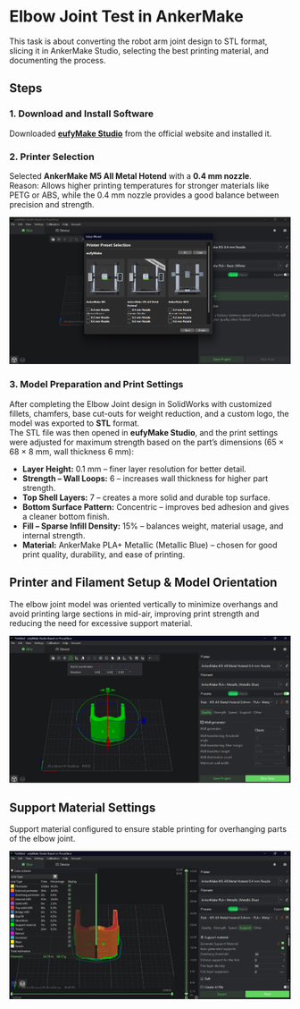 # Elbow Joint Test in AnkerMake

This task is about converting the robot arm joint design to STL format, slicing it in AnkerMake Studio, selecting the best printing material, and documenting the process.



## Steps

### 1. Download and Install Software
Downloaded **[eufyMake Studio](https://www.eufymake.com/eufymake-studio?srsltid=AfmBOoriMVKhK--Y9ZWkDDQKiMGYHfV-nNkhsOkenRmGKbc6JUl27bW4)** from the official website and installed it.

### 2. Printer Selection
Selected **AnkerMake M5 All Metal Hotend** with a **0.4 mm nozzle**.  
Reason: Allows higher printing temperatures for stronger materials like PETG or ABS, while the 0.4 mm nozzle provides a good balance between precision and strength.

![Printer](Printer.png)

### 3. Model Preparation and Print Settings
After completing the Elbow Joint design in SolidWorks with customized fillets, chamfers, base cut-outs for weight reduction, and a custom logo, the model was exported to **STL** format.  
The STL file was then opened in **eufyMake Studio**, and the print settings were adjusted for maximum strength based on the part’s dimensions (65 × 68 × 8 mm, wall thickness 6 mm):

- **Layer Height:** 0.1 mm – finer layer resolution for better detail.  
- **Strength – Wall Loops:** 6 – increases wall thickness for higher part strength.  
- **Top Shell Layers:** 7 – creates a more solid and durable top surface.  
- **Bottom Surface Pattern:** Concentric – improves bed adhesion and gives a cleaner bottom finish.  
- **Fill – Sparse Infill Density:** 15% – balances weight, material usage, and internal strength.  
- **Material:** AnkerMake PLA+ Metallic (Metallic Blue) – chosen for good print quality, durability, and ease of printing.



## Printer and Filament Setup & Model Orientation
The elbow joint model was oriented vertically to minimize overhangs and avoid printing large sections in mid-air, improving print strength and reducing the need for excessive support material.

![Printer_and_Filament_Setup](Printer_and_Filament_Setup.png)



## Support Material Settings
Support material configured to ensure stable printing for overhanging parts of the elbow joint.

![Support_Settings](Support_Settings.png)

